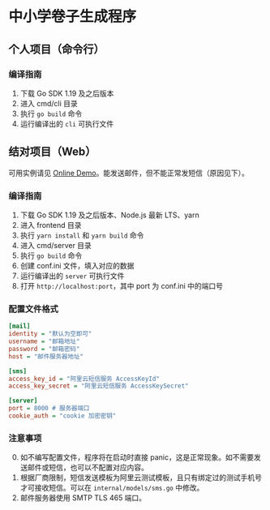 # 中小学卷子生成程序

## 个人项目（命令行）

### 编译指南

1. 下载 Go SDK 1.19 及之后版本
2. 进入 cmd/cli 目录
3. 执行 `go build` 命令
4. 运行编译出的 `cli` 可执行文件

## 结对项目（Web）

可用实例请见 [Online Demo](https://math.cyp0633.icu/)。能发送邮件，但不能正常发短信（原因见下）。

### 编译指南

1. 下载 Go SDK 1.19 及之后版本、Node.js 最新 LTS、yarn
2. 进入 frontend 目录
3. 执行 `yarn install` 和 `yarn build` 命令
4. 进入 cmd/server 目录
5. 执行 `go build` 命令
6. 创建 conf.ini 文件，填入对应的数据
7. 运行编译出的 `server` 可执行文件
8. 打开 `http://localhost:port`，其中 port 为 conf.ini 中的端口号

### 配置文件格式

```ini
[mail]
identity = "默认为空即可"
username = "邮箱地址"
password = "邮箱密码"
host = "邮件服务器地址"

[sms]
access_key_id = "阿里云短信服务 AccessKeyId"
access_key_secret = "阿里云短信服务 AccessKeySecret"

[server]
port = 8000 # 服务器端口
cookie_auth = "cookie 加密密钥"
```

### 注意事项

0. 如不编写配置文件，程序将在启动时直接 panic，这是正常现象。如不需要发送邮件或短信，也可以不配置对应内容。
1. 根据厂商限制，短信发送模板为阿里云测试模板，且只有绑定过的测试手机号才可接收短信。可以在 `internal/models/sms.go` 中修改。
2. 邮件服务器使用 SMTP TLS 465 端口。
